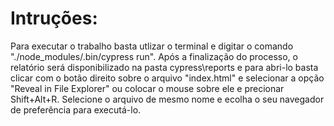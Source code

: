 # Intruções:

Para executar o trabalho basta utlizar o terminal e digitar o comando "./node_modules/.bin/cypress run". Após a finalização do processo, o relatório será disponibilizado na pasta cypress\reports e para abri-lo basta clicar com o botão direito sobre o arquivo "index.html" e selecionar a opção "Reveal in File Explorer" ou colocar o mouse sobre ele e precionar Shift+Alt+R. Selecione o arquivo de mesmo nome e ecolha o seu navegador de preferência para executá-lo.
